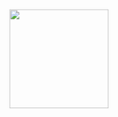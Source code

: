 <p align="center">
<br />
<img alt="" src="" width="180px">
<br />
<br />
<br />
<br />
</p>

<p align="center">
<!---Badges

</p>

<h2 id="Information"> : Information</h2>
<p>
    The aim of this project is to provide and implement a comprehensive suite of AI tools for car vision to detect potential hazards, provide collision warnings and analyse road conditions.
<p>
<!---Screenshot of UI

<p align="center">
	<img alt="Image 1" src="" height="auto" width="800">
</p>

<h2 id="documentation"> : Documentation</h2>

<h3>Software Requirement Specification</h3>
<a href="">SRS Document</a>

<h3>Design Specification</h3>
<a href="">DRS Document</a>
<br>
<h2 id="Project Management"> Project Management</h2>
<a href="">Project board</a>

<br>
<h2 id="team"> Meet Theam</h2>

<table>
	<tr>
		<th style="text-align:center">name</th>
	</tr>
	<tr>
	</tr>
</table>

<h2 id="Tech Stack"> : Tech Stack</h2>

<div>
<img alt="" src="">

</div>
